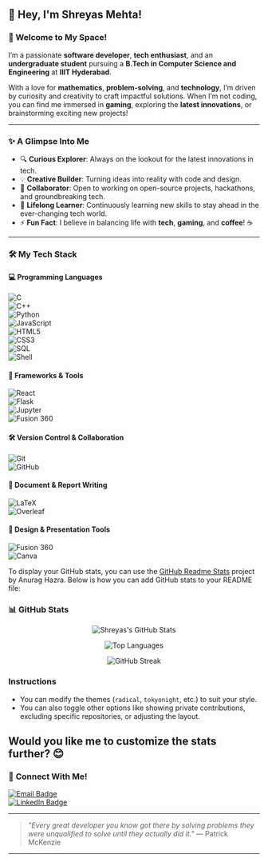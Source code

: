 ## 👋 Hey, I'm Shreyas Mehta!  

<!-- <div align="center">
  <img src="profile-banner.jpeg" alt="Profile Banner" 
       style="border-radius: 15%; 
              box-shadow: 0px 4px 10px rgba(0, 0, 0, 0.5), 
                          0px 8px 15px rgba(0, 0, 0, 0.25),
                          0px 16px 20px rgba(0, 0, 0, 0.25),
                          0px 32px 40px rgba(0, 0, 0, 0.25); 
              border: 5px solid #ccc; 
              margin: 20px;" 
       width="200px" height="200px">
</div> -->

### 🎉 Welcome to My Space!  

I’m a passionate **software developer**, **tech enthusiast**, and an **undergraduate student** pursuing a **B.Tech in Computer Science and Engineering** at **IIIT Hyderabad**.  

With a love for **mathematics**, **problem-solving**, and **technology**, I’m driven by curiosity and creativity to craft impactful solutions. When I’m not coding, you can find me immersed in **gaming**, exploring the **latest innovations**, or brainstorming exciting new projects!  

---

### **✨ A Glimpse Into Me**  
- 🔍 **Curious Explorer**: Always on the lookout for the latest innovations in tech.  
- 💡 **Creative Builder**: Turning ideas into reality with code and design.  
- 🤝 **Collaborator**: Open to working on open-source projects, hackathons, and groundbreaking tech.  
- 🌱 **Lifelong Learner**: Continuously learning new skills to stay ahead in the ever-changing tech world.  
- ⚡ **Fun Fact**: I believe in balancing life with **tech**, **gaming**, and **coffee**! ☕  

---

### 🛠️ My Tech Stack  

#### 💻 Programming Languages  
![C](https://img.shields.io/badge/C-00599C?style=for-the-badge&logo=c&logoColor=white)  
![C++](https://img.shields.io/badge/C%2B%2B-00599C?style=for-the-badge&logo=cplusplus&logoColor=white)  
![Python](https://img.shields.io/badge/Python-3776AB?style=for-the-badge&logo=python&logoColor=white)  
![JavaScript](https://img.shields.io/badge/JavaScript-323330?style=for-the-badge&logo=javascript&logoColor=F7DF1E)  
![HTML5](https://img.shields.io/badge/HTML5-E34F26?style=for-the-badge&logo=html5&logoColor=white)  
![CSS3](https://img.shields.io/badge/CSS3-1572B6?style=for-the-badge&logo=css3&logoColor=white)  
![SQL](https://img.shields.io/badge/SQL-4479A1?style=for-the-badge&logo=postgresql&logoColor=white)  
![Shell](https://img.shields.io/badge/Shell-4EAA25?style=for-the-badge&logo=gnubash&logoColor=white)  

#### 🔧 Frameworks & Tools  
![React](https://img.shields.io/badge/React-20232A?style=for-the-badge&logo=react&logoColor=61DAFB)  
![Flask](https://img.shields.io/badge/Flask-000000?style=for-the-badge&logo=flask&logoColor=white)  
![Jupyter](https://img.shields.io/badge/Jupyter-DA5B00?style=for-the-badge&logo=jupyter&logoColor=white)  
![Fusion 360](https://img.shields.io/badge/Fusion%20360-005B9A?style=for-the-badge&logo=autodesk&logoColor=white)  

#### 🛠️ Version Control & Collaboration  
![Git](https://img.shields.io/badge/Git-F05032?style=for-the-badge&logo=git&logoColor=white)  
![GitHub](https://img.shields.io/badge/GitHub-181717?style=for-the-badge&logo=github&logoColor=white)  

#### 📝 Document & Report Writing  
![LaTeX](https://img.shields.io/badge/LaTeX-008080?style=for-the-badge&logo=latex&logoColor=white)  
![Overleaf](https://img.shields.io/badge/Overleaf-47A141?style=for-the-badge&logo=overleaf&logoColor=white)  

#### 🎨 Design & Presentation Tools  
![Fusion 360](https://img.shields.io/badge/Fusion%20360-005B9A?style=for-the-badge&logo=autodesk&logoColor=white)  
![Canva](https://img.shields.io/badge/Canva-00C4CC?style=for-the-badge&logo=canva&logoColor=white)  

To display your GitHub stats, you can use the [GitHub Readme Stats](https://github.com/anuraghazra/github-readme-stats) project by Anurag Hazra. Below is how you can add GitHub stats to your README file:  



### 📊 **GitHub Stats**  

<div align="center">  
 
![Shreyas's GitHub Stats](https://github-readme-stats.vercel.app/api?username=shreyasMehta05&show_icons=true&theme=tokyonight&count_private=true&include_all_commits=true)  

![Top Languages](https://github-readme-stats.vercel.app/api/top-langs/?username=shreyasMehta05&layout=compact&theme=tokyonight&langs_count=10&hide=html,css&count_private=true&include_all_commits=true)  

![GitHub Streak](https://streak-stats.demolab.com?user=shreyasMehta05&theme=tokyonight&hide_border=true&fire=DD2727&ring=DD2727&currStreakNum=DD2727&sideNums=DD2727&currStreakLabel=DD2727,DD2727&sideLabels=DD2727,DD2727)  

</div>  



### Instructions  

- You can modify the themes (`radical`, `tokyonight`, etc.) to suit your style.  
- You can also toggle other options like showing private contributions, excluding specific repositories, or adjusting the layout.  

Would you like me to customize the stats further? 😊
---

### 🌟 **Connect With Me!**  

[![Email Badge](https://img.shields.io/badge/Email-shreyasmehta05@gmail.com-D14836?style=for-the-badge&logo=gmail&logoColor=white)](mailto:shreyasmehta05@gmail.com)  
[![LinkedIn Badge](https://img.shields.io/badge/LinkedIn-shreyas--mehta--7018552b2e-0077B5?style=for-the-badge&logo=linkedin&logoColor=white)](https://www.linkedin.com/in/shreyas-mehta-7018552b2e)  
<!-- [![Portfolio Badge](https://img.shields.io/badge/Portfolio-Visit%20Here-000000?style=for-the-badge&logo=web&logoColor=white)](https://yourportfolio.com)  
[![Resume Badge](https://img.shields.io/badge/Resume-View%20PDF-4CAF50?style=for-the-badge&logo=adobeacrobatreader&logoColor=white)](https://drive.google.com)  
[![Blog Badge](https://img.shields.io/badge/Blog-shreyasmehta.medium.com-12100E?style=for-the-badge&logo=medium&logoColor=white)](https://shreyasmehta.medium.com)   -->


---

> *"Every great developer you know got there by solving problems they were unqualified to solve until they actually did it."* — Patrick McKenzie  

---